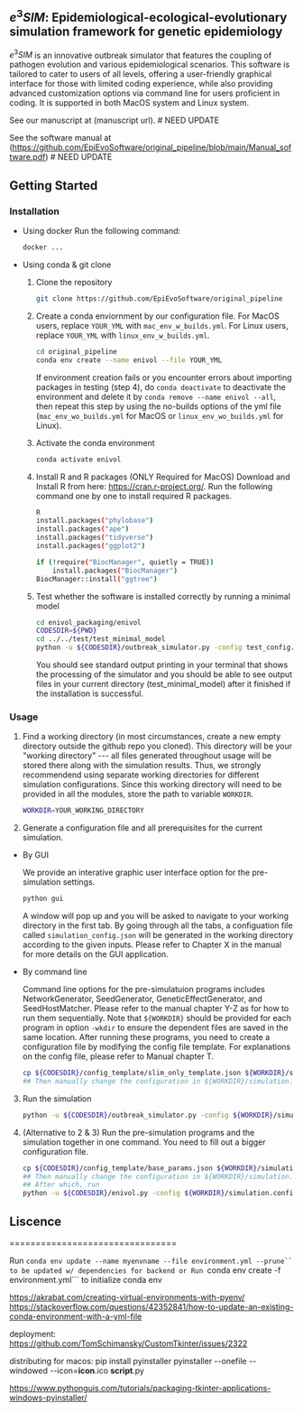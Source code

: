 ## $e^{3}SIM$: Epidemiological-ecological-evolutionary simulation framework for genetic epidemiology

$e^{3}SIM$ is an innovative outbreak simulator that features the coupling of pathogen evolution and various epidemiological scenarios. This software is tailored to cater to users of all levels, offering a user-friendly graphical interface for those with limited coding experience, while also providing advanced customization options via command line for users proficient in coding. It is supported in both MacOS system and Linux system.

See our manuscript at (manuscript url). # NEED UPDATE

See the software manual at (https://github.com/EpiEvoSoftware/original_pipeline/blob/main/Manual_software.pdf) # NEED UPDATE

## Getting Started

### Installation

* Using docker
  Run the following command:
  ```sh
  docker ...
  ```
  
* Using conda & git clone
  1. Clone the repository
      ```sh
      git clone https://github.com/EpiEvoSoftware/original_pipeline
      ```
  
  2. Create a conda enviornment by our configuration file. For MacOS users, replace `YOUR_YML` with `mac_env_w_builds.yml`. For Linux users, replace `YOUR_YML` with `linux_env_w_builds.yml`.
      ```sh
      cd original_pipeline
      conda env create --name enivol --file YOUR_YML
      ```
      If environment creation fails or you encounter errors about importing packages in testing (step 4), do `conda deactivate` to deactivate the environment and delete it by `conda remove --name enivol --all`, then repeat this step by using the no-builds options of the yml file (`mac_env_wo_builds.yml` for MacOS or `linux_env_wo_builds.yml` for Linux).
  
  3. Activate the conda environment
      ```sh
      conda activate enivol
      ```
  
  4. Install R and R packages (ONLY Required for MacOS)
      Download and Install R from here: https://cran.r-project.org/. Run the following command one by one to install required R packages.
        ```sh
        R
        install.packages("phylobase")
        install.packages("ape")
        install.packages("tidyverse")
        install.packages("ggplot2")

        if (!require("BiocManager", quietly = TRUE))
            install.packages("BiocManager")
        BiocManager::install("ggtree")
        ```

  4. Test whether the software is installed correctly by running a minimal model
      ```sh
      cd enivol_packaging/enivol
      CODESDIR=${PWD}
      cd ../../test/test_minimal_model
      python -u ${CODESDIR}/outbreak_simulator.py -config test_config.json
      ```
      You should see standard output printing in your terminal that shows the processing of the simulator and you should be able to see output files in your current directory (test_minimal_model) after it finished if the installation is successful.


### Usage

1. Find a working directory (in most circumstances, create a new empty directory outside the github repo you cloned). This directory will be your "working directory" --- all files generated throughout usage will be stored there along with the simulation results. Thus, we strongly recommendend using separate working directories for different simulation configurations. Since this working directory will need to be provided in all the modules, store the path to variable `WORKDIR`.
    ```sh
    WORKDIR=YOUR_WORKING_DIRECTORY
    ```

2. Generate a configuration file and all prerequisites for the current simulation.
  * By GUI
    
    We provide an interative graphic user interface option for the pre-simulation settings.
      ```sh
      python gui
      ```
      A window will pop up and you will be asked to navigate to your working directory in the first tab. By going through all the tabs, a configuation file called `simulation_config.json` will be generated in the working directory according to the given inputs. Please refer to Chapter X in the manual for more details on the GUI application.

  * By command line
    
    Command line options for the pre-simulatuion programs includes NetworkGenerator, SeedGenerator, GeneticEffectGenerator, and SeedHostMatcher. Please refer to the manual chapter Y-Z as for how to run them sequentially. Note that `${WORKDIR}` should be provided for each program in option `-wkdir` to ensure the dependent files are saved in the same location. After running these programs, you need to create a configuration file by modifying the config file template. For explanations on the config file, please refer to Manual chapter T.
      ```sh
      cp ${CODESDIR}/config_template/slim_only_template.json ${WORKDIR}/simulation.config
      ## Then manually change the configuration in ${WORKDIR}/simulation.config.
      ```

3. Run the simulation
    ```sh
    python -u ${CODESDIR}/outbreak_simulator.py -config ${WORKDIR}/simulation.config
    ```

4. (Alternative to 2 & 3) Run the pre-simulation programs and the simulation together in one command. You need to fill out a bigger configuration file.
    ```sh
    cp ${CODESDIR}/config_template/base_params.json ${WORKDIR}/simulation.config
    ## Then manually change the configuration in ${WORKDIR}/simulation.config.
    ## After which, run
    python -u ${CODESDIR}/enivol.py -config ${WORKDIR}/simulation.config
    ```

## Liscence

================================

Run ```conda env update --name myenvname --file environment.yml --prune`` to be updated w/ dependencies for backend
or
Run ```conda env create -f environment.yml``` to initialize conda env

https://akrabat.com/creating-virtual-environments-with-pyenv/
https://stackoverflow.com/questions/42352841/how-to-update-an-existing-conda-environment-with-a-yml-file


deployment: https://github.com/TomSchimansky/CustomTkinter/issues/2322


distributing for macos:
pip install pyinstaller
pyinstaller --onefile --windowed --icon=__icon__.ico __script__.py

https://www.pythonguis.com/tutorials/packaging-tkinter-applications-windows-pyinstaller/
